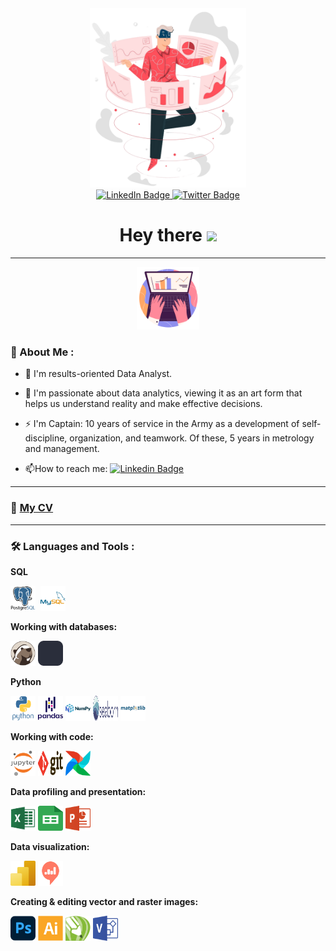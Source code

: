 <div id="header" align="center">
  <img src="https://github.com/mr-Vozhyk/Bio-icon/blob/main/mr_Vozhyk.svg" width="250"/>
</div>

<div id="badges" align="center">
  <a href="https://www.linkedin.com/in/mrvozhyk/">
    <img src="https://img.shields.io/badge/LinkedIn-blue?logo=linkedin&logoColor=white&style=for-the-badge" alt="LinkedIn Badge"/>
  </a>
  <a href="https://t.me/mr_Vozhyk">
    <img src="https://img.shields.io/badge/Telegram-blue?logo=telegram&logoColor=white&style=for-the-badge" alt="Twitter Badge"/>
  </a>
</div>
<h1 font-size="10px" align="center">
  Hey there
  <img src="https://media.giphy.com/media/hvRJCLFzcasrR4ia7z/giphy.gif" width="30px">
</h1>

---

<div id="header" align="center">
  <img src="https://github.com/mr-Vozhyk/Bio-icon/blob/main/bar-chart_logo.png" width="100"/>
</div>

### :rocket: About Me :

- :telescope: I'm results-oriented Data Analyst.

- :seedling: I'm passionate about data analytics, viewing it as an art form that helps us understand reality and make effective decisions. 

- :zap: I'm Captain: 10 years of service in the Army as a development of self-discipline, organization, and teamwork. Of these, 5 years in metrology and management.

- :mailbox:How to reach me: [![Linkedin Badge](https://img.shields.io/badge/-mr_Vozhyk-blue?style=flat&logo=Linkedin&logoColor=white)](https://www.linkedin.com/in/mrvozhyk/)

---

### 📑 **[My CV](https://github.com/mr-Vozhyk/Certificates/blob/main/CV_Data_Analyst_(Junior)_Kopats_Mikita_10.2024.pdf)**

---

### :hammer_and_wrench: Languages and Tools :
<div>

**SQL**

  <img src="https://github.com/mr-Vozhyk/Bio-icon/blob/main/1_PostgreSQL.svg"         title="PostgreSQL"      alt="PostgreSQL" width="40" height="40"/>&nbsp;
  <img src="https://github.com/mr-Vozhyk/Bio-icon/blob/main/2_MySQL.svg"              title="MySQL"           alt="MySQL"      width="40" height="40"/>&nbsp;

**Working with databases:**

<img src="https://github.com/mr-Vozhyk/Bio-icon/blob/main/3_DBeaver.svg"              title="DBeaver"         alt="DBeaver"         width="40" height="40"/>
<img src="https://github.com/mr-Vozhyk/Bio-icon/blob/main/4_Clickhouse.svg"           title="ClickHouse"      alt="ClickHouse"      width="40" height="40"/>

**Python**

<img src="https://github.com/mr-Vozhyk/Bio-icon/blob/main/5_Python.svg"                    title="Python"                   alt="Python"                   width="40" height="40"/>
<img src="https://github.com/mr-Vozhyk/Bio-icon/blob/main/6_Pandas%20%5BPython%5D.svg"     title="Pandas [Python]"          alt="Pandas [Python]"          width="40" height="40"/>
<img src="https://github.com/mr-Vozhyk/Bio-icon/blob/main/7_Numpy%20%5BPython%5D.svg"      title="Numpy [Python]"           alt="Numpy [Python]"           width="40" height="40"/>
<img src="https://github.com/mr-Vozhyk/Bio-icon/blob/main/8_Seaborn%20%5BPython%5D.svg"    title="Seaborn [Python]"         alt="Seaborn [Python]"         width="40" height="40"/>
<img src="https://github.com/mr-Vozhyk/Bio-icon/blob/main/9_Matplotlib%20%5BPython%5D.svg" title="Matplotlib [Python]"      alt="Matplotlib [Python]"      width="40" height="40"/>

**Working with code:**

<img src="https://github.com/mr-Vozhyk/Bio-icon/blob/main/10_Jupyter.svg"           title="Jupyter"             alt="Jupyter"             width="40" height="40"/>
<img src="https://github.com/mr-Vozhyk/Bio-icon/blob/main/11_Git.svg"               title="Git"                 alt="Git"                 width="40" height="40"/>
<img src="https://github.com/mr-Vozhyk/Bio-icon/blob/main/12_Apache%20Airflow.svg"  title="Apache Airflow"      alt="Apache Airflow"      width="40" height="40"/>

**Data profiling and presentation:**

<img src="https://github.com/mr-Vozhyk/Bio-icon/blob/main/13_Excel.svg"              title="Excel"               alt="Excel"               width="40" height="40"/>
<img src="https://github.com/mr-Vozhyk/Bio-icon/blob/main/14_Google%20Sheets.svg"    title="Google Sheets"       alt="Google Sheets"       width="40" height="40"/>
<img src="https://github.com/mr-Vozhyk/Bio-icon/blob/main/15_Power%20Point.svg"      title="Power Point"         alt="Power Point"         width="40" height="40"/>

**Data visualization:**

<img src="https://github.com/mr-Vozhyk/Bio-icon/blob/main/16_Power%20BI.svg"         title="Power BI"            alt="Power BI"            width="40" height="40"/>
<img src="https://github.com/mr-Vozhyk/Bio-icon/blob/main/17_Redash.svg"             title="Redash"              alt="Redash"              width="40" height="40"/>

**Creating & editing vector and raster images:**

<img src="https://github.com/mr-Vozhyk/Bio-icon/blob/main/18_Adobe%20Photoshop.svg"       title="Adobe Photoshop"     alt="Adobe Photoshop"     width="40" height="40"/>
<img src="https://github.com/mr-Vozhyk/Bio-icon/blob/main/19_Adobe%20Illustrator.svg"     title="Adobe Illustrator"   alt="Adobe Illustrator"   width="40" height="40"/>
<img src="https://github.com/mr-Vozhyk/Bio-icon/blob/main/20_CorelDraw.svg"               title="CorelDraw"           alt="CorelDraw"           width="40" height="40"/>
<img src="https://github.com/mr-Vozhyk/Bio-icon/blob/main/21_MS%20Visio.svg"              title="MS Visio"            alt="MS Visio"            width="40" height="40"/>
</div>

